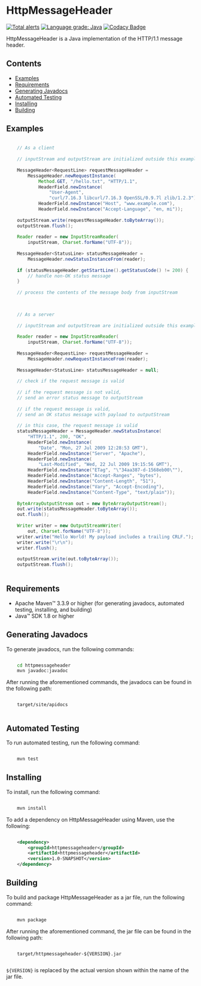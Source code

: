 # HttpMessageHeader

[![Total alerts](https://img.shields.io/lgtm/alerts/g/jh3nd3rs0n/httpmessageheader.svg?logo=lgtm&logoWidth=18)](https://lgtm.com/projects/g/jh3nd3rs0n/httpmessageheader/alerts/) [![Language grade: Java](https://img.shields.io/lgtm/grade/java/g/jh3nd3rs0n/httpmessageheader.svg?logo=lgtm&logoWidth=18)](https://lgtm.com/projects/g/jh3nd3rs0n/httpmessageheader/context:java) [![Codacy Badge](https://app.codacy.com/project/badge/Grade/2ee3f3d4617f4ac989dd7cc21bc7e6fe)](https://www.codacy.com/gh/jh3nd3rs0n/httpmessageheader/dashboard?utm_source=github.com&amp;utm_medium=referral&amp;utm_content=jh3nd3rs0n/httpmessageheader&amp;utm_campaign=Badge_Grade)

HttpMessageHeader is a Java implementation of the HTTP/1.1 message header.

## Contents

-   [Examples](#examples)
-   [Requirements](#requirements)
-   [Generating Javadocs](#generating-javadocs)
-   [Automated Testing](#automated-testing)
-   [Installing](#installing)
-   [Building](#building)

## Examples

```java
    
    // As a client
    
    // inputStream and outputStream are initialized outside this example    
    
    MessageHeader<RequestLine> requestMessageHeader = 
        MessageHeader.newRequestInstance(
            Method.GET, "/hello.txt", "HTTP/1.1", 
            HeaderField.newInstance(
                "User-Agent", 
                "curl/7.16.3 libcurl/7.16.3 OpenSSL/0.9.7l zlib/1.2.3"),
            HeaderField.newInstance("Host", "www.example.com"),
            HeaderField.newInstance("Accept-Language", "en, mi"));
    
    outputStream.write(requestMessageHeader.toByteArray());
    outputStream.flush();
    
    Reader reader = new InputStreamReader(
        inputStream, Charset.forName("UTF-8"));
    
    MessageHeader<StatusLine> statusMessageHeader = 
        MessageHeader.newStatusInstanceFrom(reader);
    
    if (statusMessageHeader.getStartLine().getStatusCode() != 200) {
        // handle non-OK status message
    }
    
    // process the contents of the message body from inputStream
    
```

```java
    
    // As a server
    
    // inputStream and outputStream are initialized outside this example
    
    Reader reader = new InputStreamReader(
        inputStream, Charset.forName("UTF-8"));
    
    MessageHeader<RequestLine> requestMessageHeader = 
        MessageHeader.newRequestInstanceFrom(reader);
    
    MessageHeader<StatusLine> statusMessageHeader = null;
    
    // check if the request message is valid
    
    // if the request message is not valid, 
    // send an error status message to outputStream
    
    // if the request message is valid, 
    // send an OK status message with payload to outputStream
        
    // in this case, the request message is valid
    statusMessageHeader = MessageHeader.newStatusInstance(
        "HTTP/1.1", 200, "OK", 
        HeaderField.newInstance(
            "Date", "Mon, 27 Jul 2009 12:28:53 GMT"),
        HeaderField.newInstance("Server", "Apache"),
        HeaderField.newInstance(
            "Last-Modified", "Wed, 22 Jul 2009 19:15:56 GMT"),
        HeaderField.newInstance("ETag", "\"34aa387-d-1568eb00\""),
        HeaderField.newInstance("Accept-Ranges", "bytes"),
        HeaderField.newInstance("Content-Length", "51"),
        HeaderField.newInstance("Vary", "Accept-Encoding"),
        HeaderField.newInstance("Content-Type", "text/plain"));
    
    ByteArrayOutputStream out = new ByteArrayOutputStream();
    out.write(statusMessageHeader.toByteArray());
    out.flush();
    
    Writer writer = new OutputStreamWriter(
        out, Charset.forName("UTF-8"));
    writer.write("Hello World! My payload includes a trailing CRLF.");
    writer.write("\r\n");
    writer.flush();
    
    outputStream.write(out.toByteArray());
    outputStream.flush();
    
```

## Requirements

-   Apache Maven&#8482; 3.3.9 or higher (for generating javadocs, automated testing, installing, and building) 
-   Java&#8482; SDK 1.8 or higher

## Generating Javadocs

To generate javadocs, run the following commands:

```bash

    cd httpmessageheader
    mvn javadoc:javadoc

```

After running the aforementioned commands, the javadocs can be found in the following path:

```text
    
    target/site/apidocs
    
```

## Automated Testing

To run automated testing, run the following command:

```bash

    mvn test

```

## Installing

To install, run the following command:

```bash

    mvn install

```

To add a dependency on HttpMessageHeader using Maven, use the following:

```xml

    <dependency>
    	<groupId>httpmessageheader</groupId>
    	<artifactId>httpmessageheader</artifactId>
    	<version>1.0-SNAPSHOT</version>
    </dependency>

```

## Building

To build and package HttpMessageHeader as a jar file, run the following command:

```bash

    mvn package

```

After running the aforementioned command, the jar file can be found in the following path:

```text
    
    target/httpmessageheader-${VERSION}.jar
    
```

`${VERSION}` is replaced by the actual version shown within the name of the jar file.
